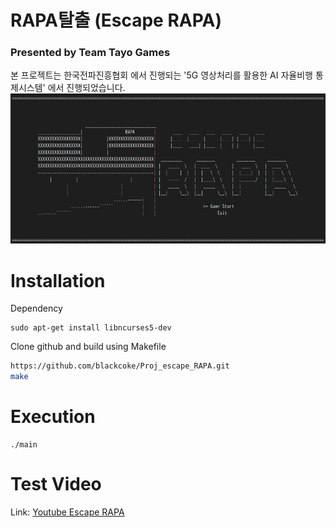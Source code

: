 # RAPA탈출 (Escape RAPA)
### Presented by Team Tayo Games
본 프로젝트는 한국전파진흥협회 에서 진행되는 '5G 영상처리를 활용한 AI 자율비행 통제시스템' 에서 진행되었습니다.
<img src='static/startmenu.png'>

# Installation
Dependency
```
sudo apt-get install libncurses5-dev
```
Clone github and build using Makefile
```bash
https://github.com/blackcoke/Proj_escape_RAPA.git
make
```

# Execution
```
./main
```
# Test Video
Link: [Youtube Escape RAPA][escapeRAPA]

[escapeRAPA]: https://youtu.be/gGOezOtSfnM "Escape RAPA"